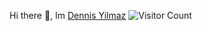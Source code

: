 Hi there 👋, Im <a href="https://github.com/ByteLock">Dennis Yilmaz</a>               ![Visitor Count](https://profile-counter.glitch.me/Bytelock/count.svg)
